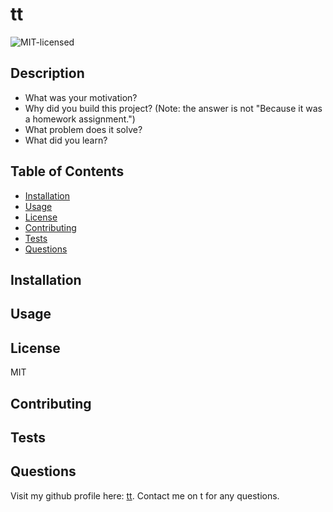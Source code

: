 

# tt
![MIT-licensed](https://img.shields.io/badge/license-MIT-brightgreen)

## Description

- What was your motivation?
- Why did you build this project? (Note: the answer is not "Because it was a homework assignment.")
- What problem does it solve?
- What did you learn?

## Table of Contents 


- [Installation](#installation)
- [Usage](#usage)
- [License](#license)
- [Contributing](#contributing)
- [Tests](#tests)
- [Questions](#questions)

## Installation

## Usage

## License

MIT

## Contributing

## Tests

## Questions

Visit my github profile here: [tt](https://github.com/tt).
Contact me on t for any questions. 

